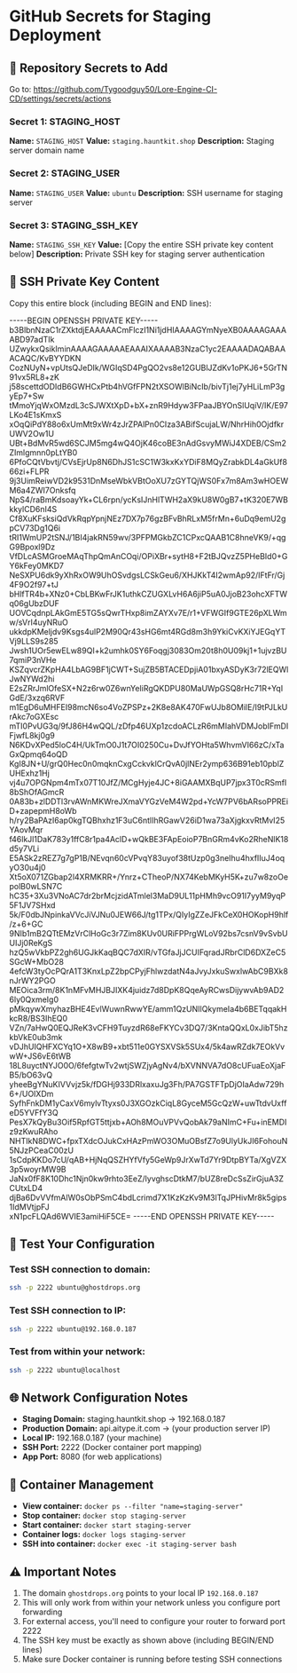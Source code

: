 # GitHub Secrets for Staging Deployment

## 🔐 Repository Secrets to Add
Go to: https://github.com/Tygoodguy50/Lore-Engine-CI-CD/settings/secrets/actions

### Secret 1: STAGING_HOST
**Name:** `STAGING_HOST`
**Value:** `staging.hauntkit.shop`
**Description:** Staging server domain name

### Secret 2: STAGING_USER
**Name:** `STAGING_USER`
**Value:** `ubuntu`
**Description:** SSH username for staging server

### Secret 3: STAGING_SSH_KEY
**Name:** `STAGING_SSH_KEY`
**Value:** [Copy the entire SSH private key content below]
**Description:** Private SSH key for staging server authentication

## 🔑 SSH Private Key Content
Copy this entire block (including BEGIN and END lines):

-----BEGIN OPENSSH PRIVATE KEY-----
b3BlbnNzaC1rZXktdjEAAAAACmFlczI1Ni1jdHIAAAAGYmNyeXB0AAAAGAAAABD97adTIk        
UZwykxQsikIminAAAAGAAAAAEAAAIXAAAAB3NzaC1yc2EAAAADAQABAAACAQC/KvBYYDKN        
CozNUyN+vpUtsQJeDIk/WGIqSD4PgQO2vs8e12GUBlJZdKv1oPKJ6+5GrTN91vx5RL8+zK
j58scettdODIdB6GWHCxPtb4hVGfFPN2tXSOWlBiNcIb/bivTj1ej7yHLiLmP3gyEp7+Sw        
tMmoYjqWxOMzdL3cSJWXtXpD+bX+znR9Hdyw3FPaaJBYOnSlUqiV/IK/E97LKo4E1sKmxS        
xOqQiPdY88o6xUmMt9xWr4zJrZPAlPn0CIza3ABifScujaLW/NhrHih0OjdfkrUWV2Ow1U        
UBt+BdMvR5wd6SCJM5mg4wQ4OjK46coBE3nAdGsvyMWiJ4XDEB/CSm2ZImlgmnn0pLtYB0        
6PfoCQtVbvtj/CVsEjrUp8N6DhJS1cSC1W3kxKxYDiF8MQyZrabkDL4aGkUf866zi+FLPR        
9j3UimReiwVD2k9531DnMseWbkVBtOoXU7zGYTQjWS0Fx7m8Am3wHOEWM6a4ZWI7Onksfq        
NpS4/raBmKdsoayYk+CL6rpn/ycKsIJnHlTWH2aX9kU8W0gB7+tK320E7WBkkylCD6nI4S        
Cf8XuKFsksiQdVkRqpYpnjNEz7DX7p76gzBFvBhRLxM5frMn+6uDq9emU2gpCV73Dg1Q6i        
tRI1WmUP2tSNJ/1BI4jakRN59wv/3PFPMGkbZC1CPxcQAAB1C8hneVK9/+qgG9Bpoxl9Dz        
VfDLcASMGroeMAqThpQmAnCOqi/OPiXBr+sytH8+F2tBJQvzZ5PHeBId0+GY6kFey0MKD7        
NeSXPU6dk9yXhRxOW9UhOSvdgsLCSkGeu6/XHJKkT4I2wmAp92/IFtFr/Gj4F9O2f97+tJ        
bHlfTR4b+XNz0+CbLBKwFrJK1uthkCZUGXLvH6A6jiP5uA0JjoB23ohcXFTWq06gUbzDUF        
UOVCqdnpLAkGmE5TG5sQwrTHxp8imZAYXv7E/r1+VFWGIf9GTE26pXLWmw/sVrI4uyNRuO        
ukkdpKMeljdv9Ksgs4ulP2M90Qr43sHG6mt4RGd8m3h9YkiCvKXiYJEGqYTVj9LLS9s285        
Jwsh1UOr5ewELw89QI+k2umhk0SY6Foqgj3083Om20t8h0U09kj1+1ujvzBU7qmiP3nVHe        
KSZqvcrZKpHA4LbAG9BF1jCWT+SujZB5BTACEDpjiA01bxyASDyK3r72lEQWlJwNYWd2hi        
E2sZRrJmlOfeSX+N2z6rw0Z6wnYeIiRgQKDPU80MaUWpGSQ8rHc71R+YqIGdE/3xzq6RVF        
m1EgD6uMHFEI98mcN6so4VoZPSPz+2K8e8AK470FwUJb8OMilE/I9tPJLkUrAkc7oGXEsc        
mTI0PvUG3q/9fJ86H4wQQL/zDfp46UXp1zcdoACLzR6mMIahVDMJobIFmDIFjwfL8kj0g9        
N6KDvXPed5loC4H/UkTmO0J1t7OI0250Cu+DvJfYOHta5WhvmVI66zC/xTaGxQpmq64oQD        
KgI8JN+U/grQ0Hec0n0mqknCxgCckvklCrQvA0jlNEr2ymp636B91eb10pblZUHExhz1Hj        
vj4u7OPGNpm4mTx07T10JfZ/MCgHyje4JC+8iGAAMXBqUP7jpx3T0cRSmfl8bShOfAGmcR        
0A83b+zlDDTl3rvAWnMKWreJXmaVYGzVeM4W2pd+YcW7PV6bARsoPPREiD+zapepmH8oWb        
h/ry2BaPAzI6ap0kgTQBhxhz1F3uC6ntlIhRGawV26iD1wa73aXjgkxvRtMvI25YAovMqr        
f46lkJl1DaK783y1ffC8r1pa4AclD+wQkBE3FApEoioP7BnGRm4vKo2RheNlK18d5y7VLi        
E5ASk2zREZ7g7gP1B/NEvqn60cVPvqY83uyof38tUzp0g3neIhu4hxfIIuJ4oqyO30u4j0        
Xt5oX071ZGbap2l4XRMKRR+/Ynrz+CTheoP/NX74KebMKyH5K+zu7w8zoOepolB0wLSN7C        
hC35+3Xu3VNoAC7dr2brMcjzidATmlel3MaD9UL11pHMh9vcO91I7yyM9yqP5F1JV7SHxd        
5k/F0dbJNpinkaVVcJiVJNu0JEW66J/tg1TPx/QIyIgZZeJFkCeX0HOKopH9hlf/z+6+GC        
9NIb1mB2QTtEMzVrClHoGc3r7Zim8KUv0URiFPPrgWLoV92bs7csnV9vSvbUUIJj0ReKgS        
hzQ5wVkbPZ2gh6UGJkKaqBQC7dXIR/vTGfaJjJCUIFqradJRbrClD6DXZeC5SGcW+MbO28        
4efcW3tyOcPQrA1T3KnxLpZ2bpCPyjFhlwzdatN4aJvyJxkuSwxlwAbC9BXk8nJrWY2PGO        
MEOica3rm/8K1nMFvMHJBJIXK4juidz7d8DpK8QqeAyRCwsDijywvAb9AD26ly0QxmeIg0        
pMkqywXmyhazBHE4EvlWuwnRwwYE/amm1QzUNIlQkymeIa4b6BETqqakHkcR8/BS3IhEQ0        
VZn/7aHwQ0EQJReK3vCFH9TuyzdR68eFKYCv3DQ7/3KntaQQxL0xJibT5hzkbVkE0ub3mk        
vDJhUIQHFXCYq1O+X8wB9+xbt511e0GYSXVSk5SUx4/5k4awRZdk7EOkVvwW+JS6vE6tWB        
18L8uyctNYJO0O/6fefgtwTv2wtjSWZjyAgNv4/bXVNNVA7dO8cUFuaEoXjaFB5/bO63vQ        
yheeBgYNuKIVVvjz5k/fDGHj933DRlxaxuJg3Fh/PA7GSTFTpDjOIaAdw729h6+/UOIXDm        
SyfhFnkDM1yCaxV6mylvTtyxs0J3XGOzkCiqL8GyceM5GcQzW+uwTtdvUxffeD5YVFfY3Q        
PesX7kQyBu3Oif5RpfGT5ttjxb+AOh8MOuVPVvQobAk79aNImC+Fu+inEMDIz9zKwuRAho        
NHTIkN8DWC+fpxTXdcOJukCxHAzPmWO3OMuOBsfZ7o9UlyUkJI6FohouN5NJzPCeaC00zU        
1sCdpKKDo7cU/qAB+HjNqQSZHYfVfy5GeWp9JrXwTd7Yr9DtpBYTa/XgVZX3p5woyrMW9B        
JaNx0fF8K10Dhc1Njn0kw9rhto3EeZ/lyvghscDtkM7/bUZ8reDcSsZirGjuA3ZCUtxLD4        
djBa6DvVVfmAlW0sObPSmC4bdLcrimd7X1KzKzKv9M3lTqJPHivMr8k5gips1IdMVtjpFJ        
xN1pcFLQAd6WVIE3amiHiF5CE=
-----END OPENSSH PRIVATE KEY-----

## 🧪 Test Your Configuration

### Test SSH connection to domain:
```bash
ssh -p 2222 ubuntu@ghostdrops.org
```

### Test SSH connection to IP:
```bash
ssh -p 2222 ubuntu@192.168.0.187
```

### Test from within your network:
```bash
ssh -p 2222 ubuntu@localhost
```

## 🌐 Network Configuration Notes

- **Staging Domain:** staging.hauntkit.shop → 192.168.0.187
- **Production Domain:** api.aitype.it.com → (your production server IP)
- **Local IP:** 192.168.0.187 (your machine)
- **SSH Port:** 2222 (Docker container port mapping)
- **App Port:** 8080 (for web applications)

## 🔧 Container Management

- **View container:** `docker ps --filter "name=staging-server"`
- **Stop container:** `docker stop staging-server`
- **Start container:** `docker start staging-server`
- **Container logs:** `docker logs staging-server`
- **SSH into container:** `docker exec -it staging-server bash`

## ⚠️ Important Notes

1. The domain `ghostdrops.org` points to your local IP `192.168.0.187`
2. This will only work from within your network unless you configure port forwarding
3. For external access, you'll need to configure your router to forward port 2222
4. The SSH key must be exactly as shown above (including BEGIN/END lines)
5. Make sure Docker container is running before testing SSH connections
